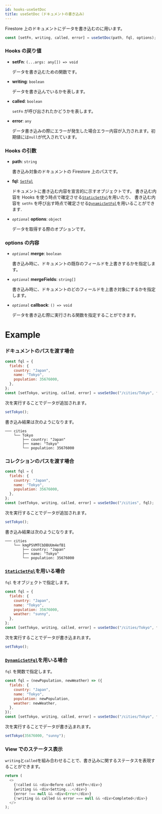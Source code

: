 ```yaml
---
id: hooks-useSetDoc
title: useSetDoc（ドキュメントの書き込み）
---
```


Firestore 上のドキュメントにデータを書き込むのに用います。

```js
const [setFn, writing, called, error] = useSetDoc(path, fql, options);
```

### Hooks の戻り値

- **setFn**: `(...args: any[]) => void`

  データを書き込むための関数です。

- **writing**: `boolean`

  データを書き込んでいるかを表します。

- **called**: `boolean`

  `setFn` が呼び出されたかどうかを表します。

- **error**: `any`

  データ書き込みの際にエラーが発生した場合エラー内容が入力されます。初期値には`null`が代入されています。

### Hooks の引数

- **path**: `string`

  書き込み対象のドキュメントの Firestore 上のパスです。

- **fql**: [`SetFql`](misc-type.md#setfql)

  ドキュメントに書き込む内容を宣言的に示すオブジェクトです。
  書き込む内容を Hooks を使う時点で確定させる[`StaticSetFql`](misc-type.md#staticsetfql)を用いたり、
  書き込む内容を `setFn` を呼び出す時点で確定させる[`DynamicSetFql`](misc-type.md#dynamicsetfql)を用いることができます.

* _`optional`_ **options**: `object`

  データを取得する際のオプションです。

### options の内容

- _`optional`_ **merge**: `boolean`

  書き込み時に、ドキュメントの既存のフィールドを上書きするかを指定します。

- _`optional`_ **mergeFields**: `string[]`

  書き込み時に、ドキュメントのどのフィールドを上書き対象にするかを指定します。

- _`optional`_ **callback**: `() => void`

  データを書き込む際に実行される関数を指定することができます。

# Example

### ドキュメントのパスを渡す場合

```js
const fql = {
  fields: {
    country: "Japan",
    name: "Tokyo",
    population: 35676000,
  },
};
const [setTokyo, writing, called, error] = useSetDoc("/cities/Tokyo", fql);
```

次を実行することでデータが追加されます。

```js
setTokyo();
```

書き込み結果は次のようになります。

```
─── cities
    └── Tokyo
        ├── country: "Japan"
        ├── name: "Tokyo"
        └── population: 35676000
```

### コレクションのパスを渡す場合

```js
const fql = {
  fields: {
    country: "Japan",
    name: "Tokyo",
    population: 35676000,
  },
};
const [setTokyo, writing, called, error] = useSetDoc("/cities", fql);
```

次を実行することでデータが追加されます。

```js
setTokyo();
```

書き込み結果は次のようになります。

```
─── cities
    └── kmgPSVMTCbDBUUm4efB1
        ├── country: "Japan"
        ├── name: "Tokyo"
        └── population: 35676000
```

### [`StaticSetFql`](misc-type.md#staticsetfql)を用いる場合

`fql` をオブジェクトで指定します。

```js
const fql = {
  fields: {
    country: "Japan",
    name: "Tokyo",
    population: 35676000,
    weather: "sunny",
  },
};
const [setTokyo, writing, called, error] = useSetDoc("/cities/Tokyo", fql);
```

次を実行することでデータが書き込まれます。

```js
setTokyo();
```

### [`DynamicSetFql`](misc-type.md#dynamicsetfql)を用いる場合

`fql` を関数で指定します。

```js
const fql = (newPopulation, newWeather) => ({
  fields: {
    country: "Japan",
    name: "Tokyo",
    population: newPopulation,
    weather: newWeather,
  },
});
const [setTokyo, writing, called, error] = useSetDoc("/cities/Tokyo", fql);
```

次を実行することでデータが書き込まれます。

```js
setTokyo(35676000, "sunny");
```

### View でのステータス表示

`writing`と`called`を組み合わせることで、書き込みに関するステータスを表現することができます。

```js
return (
  <>
    {!called && <div>Before call setFn</div>}
    {writing && <div>Setting...</div>}
    {error !== null && <div>Error</div>}
    {!writing && called && error === null && <div>Completed</div>}
  </>
);
```
